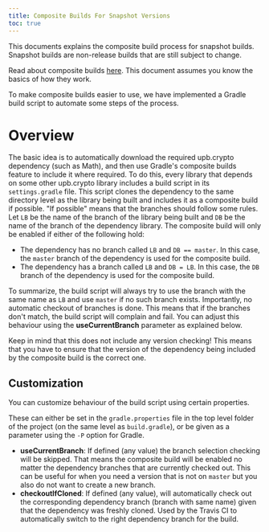 ```yaml
---
title: Composite Builds For Snapshot Versions
toc: true
---
```


This documents explains the composite build process for snapshot builds.
Snapshot builds are non-release builds that are still subject to change.

Read about composite builds [here](https://docs.gradle.org/6.4.1/userguide/composite_builds.html).
This document assumes you know the basics of how they work.

To make composite builds easier to use, we have implemented a Gradle build script to automate some steps of the process.

# Overview
The basic idea is to automatically download the required upb.crypto dependency (such as Math), and then use Gradle's composite builds feature to include it where required.
To do this, every library that depends on some other upb.crypto library includes a build script in its `settings.gradle` file.
This script clones the dependency to the same directory level as the library being built and includes it as a composite build if possible.
"If possible" means that the branches should follow some rules. Let `LB` be the name of the branch of the library being built and `DB` be the name of the branch of the dependency library. The composite build will only be enabled if either of the following hold:

- The dependency has no branch called `LB` and `DB == master`. In this case, the `master` branch of the dependency is used for the composite build.
- The dependency has a branch called `LB` and `DB = LB`. In this case, the `DB` branch of the dependency is used for the composite build.

To summarize, the build script will always try to use the branch with the same name as `LB` and use `master` if no such branch exists.
Importantly, no automatic checkout of branches is done. 
This means that if the branches don't match, the build script will complain and fail. 
You can adjust this behaviour using the **useCurrentBranch** parameter as explained below.

Keep in mind that this does not include any version checking!
This means that you have to ensure that the version of the dependency being included by the composite build is the correct one.

## Customization
You can customize behaviour of the build script using certain properties.

These can either be set in the `gradle.properties` file in the top level folder of the project (on the same level as `build.gradle`), or be given as a parameter using the `-P` option for Gradle.

- **useCurrentBranch**: If defined (any value) the branch selection checking will be skipped. 
    That means the composite build will be enabled no matter the dependency branches that are currently checked out.
    This can be useful for when you need a version that is not on `master` but you also do not want to create a new branch.
- **checkoutIfCloned**: If defined (any value), will automatically check out the corresponding
    dependency branch (branch with same name) given that the dependency was freshly cloned.
    Used by the Travis CI to automatically switch to the right dependency branch for the build.
